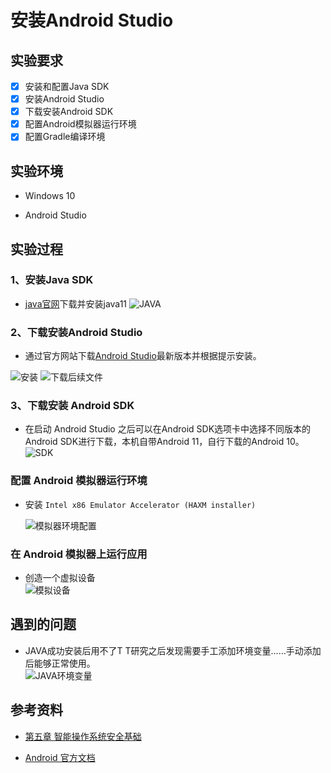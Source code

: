 # 安装Android Studio

## 实验要求
- [x] 安装和配置Java SDK
- [x] 安装Android Studio
- [x] 下载安装Android SDK
- [x] 配置Android模拟器运行环境
- [x] 配置Gradle编译环境

## 实验环境

- Windows 10

- Android Studio

## 实验过程

### 1、安装Java SDK
- [java官网](https://developer.oracle.com/java/)下载并安装java11
  ![JAVA](img/java-done.png)


### 2、下载安装Android Studio

-  通过官方网站下载[Android Studio](https://developer.android.com/studio/)最新版本并根据提示安装。  

![安装](img/stdio-set1.png)
![下载后续文件](img/stdio-set2.png)



### 3、下载安装 Android SDK

- 在启动 Android Studio 之后可以在Android SDK选项卡中选择不同版本的Android SDK进行下载，本机自带Android 11，自行下载的Android 10。  
  ![SDK](img/SDK-set1.png)

### 配置 Android 模拟器运行环境

- 安装 `Intel x86 Emulator Accelerator (HAXM installer)`

  ![模拟器环境配置](img/SDK-set2.png)

### 在 Android 模拟器上运行应用

- 创造一个虚拟设备  
![模拟设备](img/phone-virtual.png)


## 遇到的问题
- JAVA成功安装后用不了T T研究之后发现需要手工添加环境变量……手动添加后能够正常使用。  
![JAVA环境变量](img/java-set.png)

## 参考资料

- [第五章 智能操作系统安全基础](https://c4pr1c3.github.io/cuc-mis/chap0x05/exp.html)

- [Android 官方文档](https://developer.android.com/studio/run/emulator)
